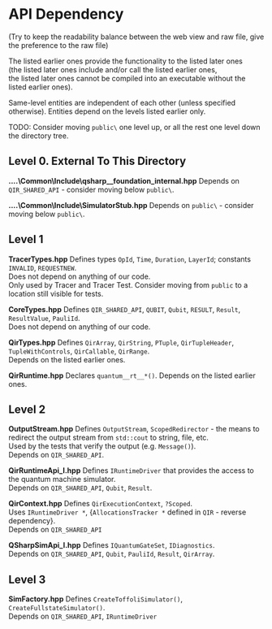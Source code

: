 # API Dependency

(Try to keep the readability balance between the web view and raw file, give the preference to the raw file)

The listed earlier ones provide the functionality to the listed later ones  
(the listed later ones include and/or call the listed earlier ones,  
the listed later ones cannot be compiled into an executable without the listed earlier ones).  

Same-level entities are independent of each other (unless specified otherwise). Entities depend on the levels listed earlier only.  


TODO: Consider moving `public\` one level up, or all the rest one level down the directory tree.  

## Level 0. External To This Directory

**..\..\Common\Include\qsharp__foundation_internal.hpp**
                        Depends on `QIR_SHARED_API` - consider moving below `public\`.

**..\..\Common\Include\SimulatorStub.hpp**
                        Depends on `public\` - consider moving below `public\`.


## Level 1

**TracerTypes.hpp**     Defines types `OpId`, `Time`, `Duration`, `LayerId`; constants `INVALID`, `REQUESTNEW`.  
                        Does not depend on anything of our code.  
                        Only used by Tracer and Tracer Test. Consider moving from `public` to a location still visible for tests.

**CoreTypes.hpp**       Defines `QIR_SHARED_API`, `QUBIT`, `Qubit`, `RESULT`, `Result`, `ResultValue`, `PauliId`.  
                        Does not depend on anything of our code.
                       
**QirTypes.hpp**        Defines `QirArray`, `QirString`, `PTuple`, `QirTupleHeader`, `TupleWithControls`, `QirCallable`, `QirRange`.  
                        Depends on the listed earlier ones.
                       
**QirRuntime.hpp**      Declares `quantum__rt__*()`. Depends on the listed earlier ones.  


## Level 2

**OutputStream.hpp**    Defines `OutputStream`, `ScopedRedirector` - the means to redirect the output stream from `std::cout` to string, file, etc.  
                        Used by the tests that verify the output (e.g. `Message()`).  
                        Depends on `QIR_SHARED_API`.

**QirRuntimeApi_I.hpp** Defines `IRuntimeDriver` that provides the access to the quantum machine simulator.  
                        Depends on `QIR_SHARED_API`, `Qubit`, `Result`.

**QirContext.hpp**      Defines `QirExecutionContext`, `?Scoped`.  
                        Uses `IRuntimeDriver *`, {`AllocationsTracker *` defined in `QIR` - reverse dependency}.  
                        Depends on `QIR_SHARED_API`

**QSharpSimApi_I.hpp**  Defines `IQuantumGateSet`, `IDiagnostics`.  
                        Depends on `QIR_SHARED_API`, `Qubit`, `PauliId`, `Result`, `QirArray`.  

## Level 3

**SimFactory.hpp**      Defines `CreateToffoliSimulator()`, `CreateFullstateSimulator()`.  
                        Depends on `QIR_SHARED_API`, `IRuntimeDriver`

